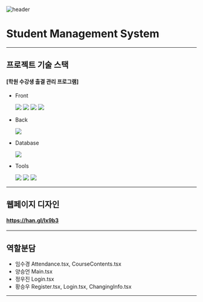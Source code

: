 ![header](https://capsule-render.vercel.app/api?type=soft&color=auto&height=100&section=header&text=Student%Management%System&fontSize=40)

# Student Management System

---

## 프로젝트 기술 스택

#### [학원 수강생 출결 관리 프로그램]

- Front

  <img src="https://img.shields.io/badge/react-61DAFB?style=flat-square&logo=react&logoColor=white" />
  <img src="https://img.shields.io/badge/tailwindcss-06B6D4?style=flat-square&logo=tailwindcss&logoColor=white" />
  <img src="https://img.shields.io/badge/mui-007FFF?style=flat-square&logo=mui&logoColor=white" />
  <img src="https://img.shields.io/badge/axios-5A29E4?style=flat-square&logo=axios&logoColor=white" />

- Back

  <img src="https://img.shields.io/badge/express-000000?style=flat-square&logo=express&logoColor=white" />

- Database

  <img src="https://img.shields.io/badge/mysql-4479A1?style=flat-square&logo=mysql&logoColor=white" />

- Tools

  <img src="https://img.shields.io/badge/dbeaver-382923?style=flat-square&logo=dbeaver&logoColor=white" />
  <img src="https://img.shields.io/badge/postman-FF6C37?style=flat-square&logo=postman&logoColor=white" />
  <img src="https://img.shields.io/badge/github-181717?style=flat-square&logo=github&logoColor=white" />

---

## 웹페이지 디자인

#### https://han.gl/Ix9b3

---

## 역할분담

- 임수경 Attendance.tsx, CourseContents.tsx
- 양승언 Main.tsx
- 정우진 Login.tsx
- 황승우 Register.tsx, Login.tsx, ChangingInfo.tsx

---
